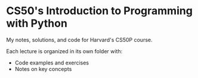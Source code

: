 # CS50's Introduction to Programming with Python

My notes, solutions, and code for Harvard's CS50P course.

Each lecture is organized in its own folder with:
- Code examples and exercises
- Notes on key concepts